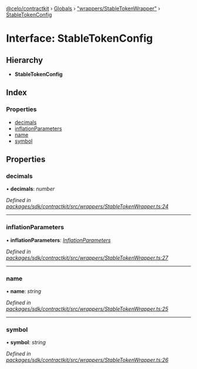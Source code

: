 [@celo/contractkit](../README.md) › [Globals](../globals.md) › ["wrappers/StableTokenWrapper"](../modules/_wrappers_stabletokenwrapper_.md) › [StableTokenConfig](_wrappers_stabletokenwrapper_.stabletokenconfig.md)

# Interface: StableTokenConfig

## Hierarchy

* **StableTokenConfig**

## Index

### Properties

* [decimals](_wrappers_stabletokenwrapper_.stabletokenconfig.md#decimals)
* [inflationParameters](_wrappers_stabletokenwrapper_.stabletokenconfig.md#inflationparameters)
* [name](_wrappers_stabletokenwrapper_.stabletokenconfig.md#name)
* [symbol](_wrappers_stabletokenwrapper_.stabletokenconfig.md#symbol)

## Properties

###  decimals

• **decimals**: *number*

*Defined in [packages/sdk/contractkit/src/wrappers/StableTokenWrapper.ts:24](https://github.com/celo-org/celo-monorepo/blob/contractkit-v1.2.2/packages/sdk/contractkit/src/wrappers/StableTokenWrapper.ts#L24)*

___

###  inflationParameters

• **inflationParameters**: *[InflationParameters](_wrappers_stabletokenwrapper_.inflationparameters.md)*

*Defined in [packages/sdk/contractkit/src/wrappers/StableTokenWrapper.ts:27](https://github.com/celo-org/celo-monorepo/blob/contractkit-v1.2.2/packages/sdk/contractkit/src/wrappers/StableTokenWrapper.ts#L27)*

___

###  name

• **name**: *string*

*Defined in [packages/sdk/contractkit/src/wrappers/StableTokenWrapper.ts:25](https://github.com/celo-org/celo-monorepo/blob/contractkit-v1.2.2/packages/sdk/contractkit/src/wrappers/StableTokenWrapper.ts#L25)*

___

###  symbol

• **symbol**: *string*

*Defined in [packages/sdk/contractkit/src/wrappers/StableTokenWrapper.ts:26](https://github.com/celo-org/celo-monorepo/blob/contractkit-v1.2.2/packages/sdk/contractkit/src/wrappers/StableTokenWrapper.ts#L26)*
